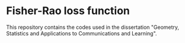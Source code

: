 # Fisher-Rao loss function

This repository contains the codes used in the dissertation "Geometry, Statistics and Applications to Communications and Learning".